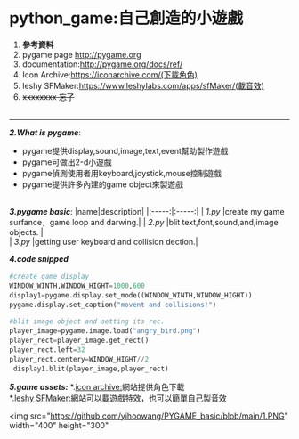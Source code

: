 # python_game:自己創造的小遊戲

 1. **參考資料**
   1. pygame page http://pygame.org
   2. documentation:http://pygame.org/docs/ref/
   3. Icon Archive:https://iconarchive.com/(下載角色)
   4. leshy SFMaker:https://www.leshylabs.com/apps/sfMaker/(載音效)
   5. ~~xxxxxxxx 忘了~~<br><br>
  ------
**_2.What is pygame_**:
  * pygame提供display,sound,image,text,event幫助製作遊戲
  * pygame可做出2-d小遊戲
  * pygame偵測使用者用keyboard,joystick,mouse控制遊戲
  * pygame提供許多內建的game object來製遊戲<br><br>
  
**_3.pygame basic_**:
  |name|description|
  |:-----:|:-----:|
  | _1.py_ |create my game surfance，game loop and darwing.|
  | _2.py_ |blit text,font,sound,and,image objects.     |  
  | _3.py_ |getting user keyboard and collision dection.|
  
**_4.code snipped_**
```python
#create game display
WINDOW_WINTH,WINDOW_HIGHT=1000,600
display1=pygame.display.set_mode((WINDOW_WINTH,WINDOW_HIGHT))
pygame.display.set_caption("movent and collisions!")

```
```python
#blit image object and setting its rec.
player_image=pygame.image.load("angry_bird.png")
player_rect=player_image.get_rect()
player_rect.left=32
player_rect.centery=WINDOW_HIGHT//2
 display1.blit(player_image,player_rect)
 ```
 **_5.game assets:_**
   *.[icon archive:](https://iconarchive.com/)網站提供角色下載<br>
   *.[leshy SFMaker:](https://www.leshylabs.com/apps/sfMaker/)網站可以載遊戲特效，也可以簡單自己製音效
 
 <img src="https://github.com/yihoowang/PYGAME_basic/blob/main/1.PNG" width="400" height="300" <br>
